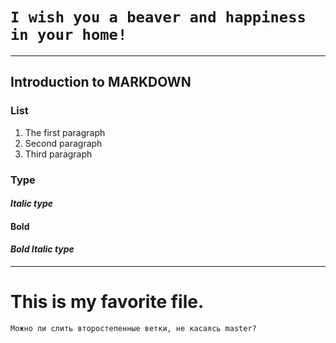 # `I wish you a beaver and happiness in your home!`
---
## Introduction to MARKDOWN
### List 
1. The first paragraph
2. Second paragraph
3. Third paragraph
### Type 
#### *Italic type*  
#### **Bold**  
#### ***Bold Italic type***
-----
# This is my favorite file.  
`Можно ли слить второстепенные ветки, не касаясь master?`